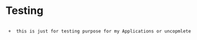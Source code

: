 # Testing

``` diff

 +  this is just for testing purpose for my Applications or uncopmlete Application 

```
